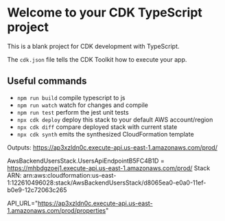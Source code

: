 # Welcome to your CDK TypeScript project

This is a blank project for CDK development with TypeScript.

The `cdk.json` file tells the CDK Toolkit how to execute your app.

## Useful commands

- `npm run build` compile typescript to js
- `npm run watch` watch for changes and compile
- `npm run test` perform the jest unit tests
- `npx cdk deploy` deploy this stack to your default AWS account/region
- `npx cdk diff` compare deployed stack with current state
- `npx cdk synth` emits the synthesized CloudFormation template

Outputs:
https://ap3xzldn0c.execute-api.us-east-1.amazonaws.com/prod/

AwsBackendUsersStack.UsersApiEndpointB5FC4B1D = https://mhbdgzoej1.execute-api.us-east-1.amazonaws.com/prod/
Stack ARN:
arn:aws:cloudformation:us-east-1:122610496028:stack/AwsBackendUsersStack/d8065ea0-e0a0-11ef-b0e9-12c72063c265

API_URL="https://ap3xzldn0c.execute-api.us-east-1.amazonaws.com/prod/properties"
